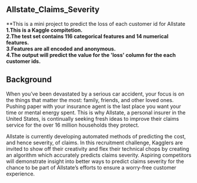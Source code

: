 ## Allstate_Claims_Severity  
**This is a mini project to predict the loss of each customer id for Allstate  
**1.This is a Kaggle compitetion.  
2.The test set contains 116 categorical features and 14 numerical features.  
3.Features are all encoded and anonymous.  
4.The output will predict the value for the 'loss' column for the each customer ids.**

## Background
When you’ve been devastated by a serious car accident, your focus is on the things that matter the most: family, friends, and other loved ones. Pushing paper with your insurance agent is the last place you want your time or mental energy spent. This is why Allstate, a personal insurer in the United States, is continually seeking fresh ideas to improve their claims service for the over 16 million households they protect.  

Allstate is currently developing automated methods of predicting the cost, and hence severity, of claims. In this recruitment challenge, Kagglers are invited to show off their creativity and flex their technical chops by creating an algorithm which accurately predicts claims severity. Aspiring competitors will demonstrate insight into better ways to predict claims severity for the chance to be part of Allstate’s efforts to ensure a worry-free customer experience.  
